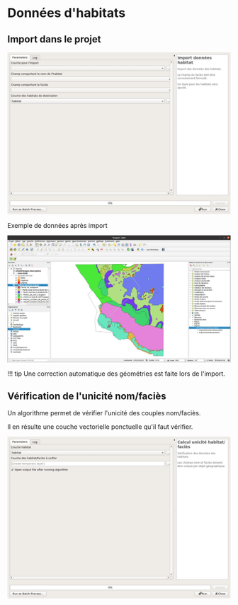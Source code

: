 # Données d'habitats

## Import dans le projet

<!-- faire un laius sur nom/faciès -> unicité des objets multipolygone dans la zone d'étude -->

![import_habitat](../processing/mercicor-import_donnees_habitat.jpg)

Exemple de données après import

![data_habitat](media/mercicor-data_habitat.jpg)

!!! tip
    Une correction automatique des géométries est faite lors de l'import.

## Vérification de l'unicité nom/faciès

Un algorithme permet de vérifier l'unicité des couples nom/faciès.

Il en résulte une couche vectorielle ponctuelle qu'il faut vérifier.

![vérification_nom_facies](../processing/mercicor-calcul_unicity_habitat.jpg)

